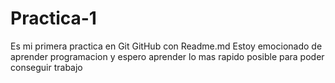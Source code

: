 # Practica-1
Es mi primera practica en Git GitHub con Readme.md
Estoy emocionado de aprender programacion y espero aprender lo mas rapido posible para poder conseguir trabajo
